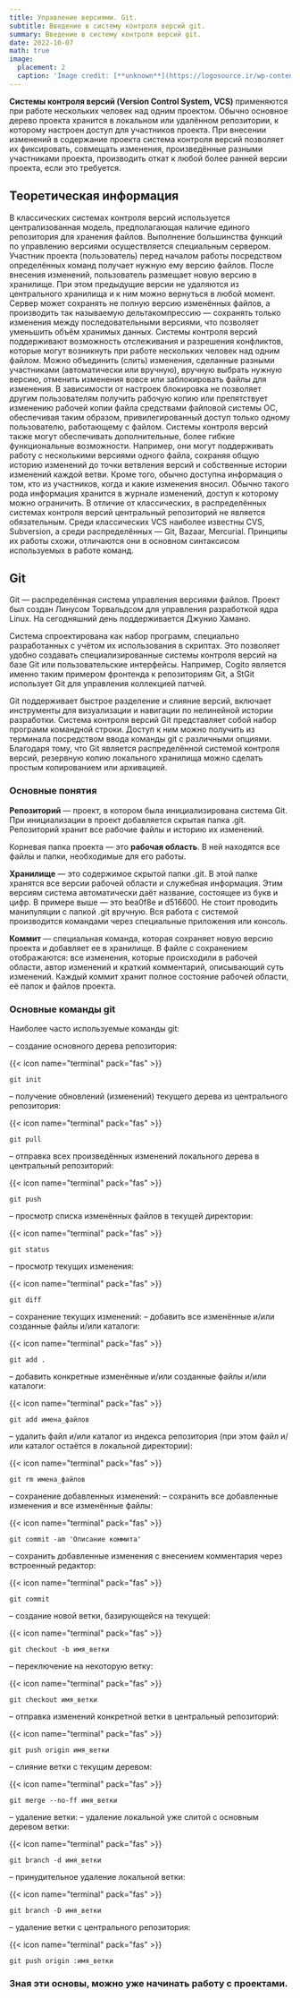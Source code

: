 ```yaml
---
title: Управление версиями. Git.
subtitle: Введение в систему контроля версий git.
summary: Введение в систему контроля версий git.
date: 2022-10-07
math: true
image:
  placement: 2
  caption: 'Image credit: [**unknown**](https://logosource.ir/wp-content/uploads/2015/12/Git.jpg)'
---
```


**Системы контроля версий (Version Control System, VCS)** применяются при работе нескольких человек над одним проектом. Обычно основное дерево проекта хранится в локальном или удалённом репозитории, к которому настроен доступ для участников проекта. При внесении изменений в содержание проекта система контроля версий позволяет их фиксировать, совмещать изменения, произведённые разными участниками проекта, производить откат к любой более ранней версии проекта, если это требуется.

## Теоретическая информация

В классических системах контроля версий используется централизованная модель, предполагающая наличие единого репозитория для хранения файлов. Выполнение большинства функций по управлению версиями осуществляется специальным сервером. Участник проекта (пользователь) перед началом работы посредством определённых команд получает нужную ему версию файлов. После внесения изменений, пользователь размещает новую версию в хранилище. При этом предыдущие версии не удаляются из центрального хранилища и к ним можно вернуться в любой момент. Сервер может сохранять не полную версию изменённых файлов, а производить так называемую дельтакомпрессию — сохранять только изменения между последовательными версиями, что позволяет уменьшить объём хранимых данных.
Системы контроля версий поддерживают возможность отслеживания и разрешения конфликтов, которые могут возникнуть при работе нескольких человек над одним файлом. Можно объединить (слить) изменения, сделанные разными участниками (автоматически или вручную), вручную выбрать нужную версию, отменить изменения вовсе или заблокировать файлы для изменения. В зависимости от настроек блокировка не позволяет другим пользователям получить рабочую копию или препятствует изменению рабочей копии файла средствами файловой системы ОС, обеспечивая таким образом, привилегированный доступ только одному пользователю, работающему с файлом.
Системы контроля версий также могут обеспечивать дополнительные, более гибкие функциональные возможности. Например, они могут поддерживать работу с несколькими версиями одного файла, сохраняя общую историю изменений до точки ветвления версий и собственные истории изменений каждой ветви. Кроме того, обычно доступна информация о том, кто из участников, когда и какие изменения вносил. Обычно такого рода информация хранится в журнале изменений, доступ к которому можно ограничить. В отличие от классических, в распределённых системах контроля версий центральный репозиторий не является обязательным.
Среди классических VCS наиболее известны CVS, Subversion, а среди распределённых — Git, Bazaar, Mercurial. Принципы их работы схожи, отличаются они в основном синтаксисом используемых в работе команд.

## Git

Git — распределённая система управления версиями файлов. Проект был создан Линусом Торвальдсом для управления разработкой ядра Linux. На сегодняшний день поддерживается Джунио Хамано.

Система спроектирована как набор программ, специально разработанных с учётом их использования в скриптах. Это позволяет удобно создавать специализированные системы контроля версий на базе Git или пользовательские интерфейсы. Например, Cogito является именно таким примером фронтенда к репозиториям Git, а StGit использует Git для управления коллекцией патчей.

Git поддерживает быстрое разделение и слияние версий, включает инструменты для визуализации и навигации по нелинейной истории разработки.
Система контроля версий Git представляет собой набор программ командной строки. Доступ к ним можно получить из терминала посредством ввода команды git с различными опциями.
Благодаря тому, что Git является распределённой системой контроля версий, резервную копию локального хранилища можно сделать простым копированием или архивацией.

### Основные понятия

**Репозиторий** — проект, в котором была инициализирована система Git. При инициализации в проект добавляется скрытая папка .git. Репозиторий хранит все рабочие файлы и историю их изменений.

Корневая папка проекта — это **рабочая область**. В ней находятся все файлы и папки, необходимые для его работы.

**Хранилище** — это содержимое скрытой папки .git. В этой папке хранятся все версии рабочей области и служебная информация. Этим версиям система автоматически даёт название, состоящее из букв и цифр. В примере выше — это bea0f8e и d516600. Не стоит проводить манипуляции с папкой .git вручную. Вся работа с системой производится командами через специальные приложения или консоль.

**Коммит** — специальная команда, которая сохраняет новую версию проекта и добавляет ее в хранилище. В файле с сохранением отображаются: все изменения, которые происходили в рабочей области, автор изменений и краткий комментарий, описывающий суть изменений. Каждый коммит хранит полное состояние рабочей области, её папок и файлов проекта.

### Основные команды git

Наиболее часто используемые команды git:

– создание основного дерева репозитория:  

{{< icon name="terminal" pack="fas" >}}
```
git init
```

– получение обновлений (изменений) текущего дерева из центрального репозитория:  

{{< icon name="terminal" pack="fas" >}}
```
git pull
```

– отправка всех произведённых изменений локального дерева в центральный репозиторий:  

{{< icon name="terminal" pack="fas" >}}
```
git push
```

– просмотр списка изменённых файлов в текущей директории:  

{{< icon name="terminal" pack="fas" >}}
```
git status
```

– просмотр текущих изменения:  

{{< icon name="terminal" pack="fas" >}}
```
git diff
```

– сохранение текущих изменений:
  – добавить все изменённые и/или созданные файлы и/или каталоги:  

  {{< icon name="terminal" pack="fas" >}}
  ```
  git add .
  ```

  – добавить конкретные изменённые и/или созданные файлы и/или каталоги:  

  {{< icon name="terminal" pack="fas" >}}
  ```
  git add имена_файлов
  ```

  – удалить файл и/или каталог из индекса репозитория (при этом файл и/или каталог остаётся в локальной директории):  

  {{< icon name="terminal" pack="fas" >}}
  ```
  git rm имена_файлов
  ```

– сохранение добавленных изменений:
  – сохранить все добавленные изменения и все изменённые файлы:  

  {{< icon name="terminal" pack="fas" >}}
  ```
  git commit -am 'Описание коммита'
  ```

  – сохранить добавленные изменения с внесением комментария через встроенный редактор:  

  {{< icon name="terminal" pack="fas" >}}
  ```
  git commit
  ```

– создание новой ветки, базирующейся на текущей:  

{{< icon name="terminal" pack="fas" >}}
```
git checkout -b имя_ветки
```

– переключение на некоторую ветку:  

{{< icon name="terminal" pack="fas" >}}
```
git checkout имя_ветки
```

– отправка изменений конкретной ветки в центральный репозиторий:  

{{< icon name="terminal" pack="fas" >}}
```
git push origin имя_ветки
```

– слияние ветки с текущим деревом:  

{{< icon name="terminal" pack="fas" >}}
```
git merge --no-ff имя_ветки
```

– удаление ветки:
  – удаление локальной уже слитой с основным деревом ветки:  

  {{< icon name="terminal" pack="fas" >}}
  ```
  git branch -d имя_ветки
  ```

  – принудительное удаление локальной ветки:  

  {{< icon name="terminal" pack="fas" >}}
  ```
  git branch -D имя_ветки
  ```

  – удаление ветки с центрального репозитория:

  {{< icon name="terminal" pack="fas" >}}
  ```
  git push origin :имя_ветки
  ```  

### Зная эти основы, можно уже начинать работу с проектами.
